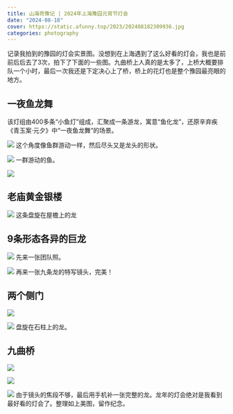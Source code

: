 ```yaml
---
title: 山海奇豫记 | 2024年上海豫园元宵节灯会
date: "2024-08-18"
cover: https://static.afunny.top/2023/202408182309936.jpg
categories: photography
---
```


记录我拍到的豫园的灯会实景图。没想到在上海遇到了这么好看的灯会，我也是前前后后去了3次，拍下了下面的一些图。九曲桥上人真的是太多了，上桥大概要排队一个小时，最后一次我还是下定决心上了桥，桥上的花灯也是整个豫园最亮眼的地方。

## 一夜鱼龙舞
该灯组由400多条“小鱼灯”组成，汇聚成一条游龙，寓意“鱼化龙”，还原辛弃疾《青玉案·元夕》中“一夜鱼龙舞”的场景。

![](https://static.afunny.top/2023/202408182339652.jpg)
这个角度像鱼群游动一样，然后尽头又是龙头的形状。


![](https://static.afunny.top/2023/202408182339651.jpg)
一群游动的鱼。


![](https://static.afunny.top/2023/202408182339654.jpg)


## 老庙黄金银楼
![](https://static.afunny.top/2023/202408182339655.jpg)
这条盘旋在屋檐上的龙

## 9条形态各异的巨龙
![](https://static.afunny.top/2023/202408182339656.jpg)
先来一张团队照。

![](https://static.afunny.top/2023/202408190004715.jpg)
再来一张九条龙的特写镜头，完美！

## 两个侧门
![](https://static.afunny.top/2023/202408182339657.jpg)


![](https://static.afunny.top/2023/202408182339658.jpg)
盘旋在石柱上的龙。

## 九曲桥
![](https://static.afunny.top/2023/202408182339659.jpg)


![](https://static.afunny.top/2023/202408182339660.jpg)


![](https://static.afunny.top/2023/202408182339661.JPG)
由于镜头的焦段不够，最后用手机补一张完整的龙。龙年的灯会绝对是我看到最好看的灯会了。整理如上美图，留作纪念。